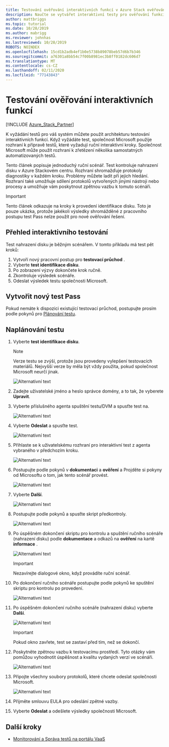 ```yaml
---
title: Testování ověřování interaktivních funkcí v Azure Stack ověřování centra jako služba
description: Naučte se vytvářet interaktivní testy pro ověřování funkcí pro Azure Stack centra s ověřováním jako službou.
author: mattbriggs
ms.topic: tutorial
ms.date: 10/28/2019
ms.author: mabrigg
ms.reviewer: johnhas
ms.lastreviewed: 10/28/2019
ROBOTS: NOINDEX
ms.openlocfilehash: 15cd1b2adb4ef1b0e5738b89078beb57d6b7b346
ms.sourcegitcommit: a76301a8bb54c7f00b8981ec3b8ff0182dc606d7
ms.translationtype: MT
ms.contentlocale: cs-CZ
ms.lasthandoff: 02/11/2020
ms.locfileid: "77143843"
---
```

# <a name="interactive-feature-verification-testing"></a>Testování ověřování interaktivních funkcí  

[!INCLUDE [Azure_Stack_Partner](./includes/azure-stack-partner-appliesto.md)]

K vyžádání testů pro váš systém můžete použít architekturu testování interaktivních funkcí. Když vyžádáte test, společnost Microsoft použije rozhraní k přípravě testů, které vyžadují ruční interaktivní kroky. Společnost Microsoft může použít rozhraní k zřetězení několika samostatných automatizovaných testů.

Tento článek popisuje jednoduchý ruční scénář. Test kontroluje nahrazení disku v Azure Stackovém centru. Rozhraní shromažďuje protokoly diagnostiky v každém kroku. Problémy můžete ladit při jejich hledání. Rozhraní také umožňuje sdílení protokolů vytvořených jinými nástroji nebo procesy a umožňuje vám poskytnout zpětnou vazbu k tomuto scénáři.

> [!Important]  
> Tento článek odkazuje na kroky k provedení identifikace disku. Toto je pouze ukázka, protože jakékoli výsledky shromážděné z pracovního postupu test Pass nelze použít pro nové ověřování řešení.

## <a name="overview-of-interactive-testing"></a>Přehled interaktivního testování

Test nahrazení disku je běžným scénářem. V tomto příkladu má test pět kroků:

1. Vytvoří nový pracovní postup pro **testovací průchod** .
2. Vyberte **test identifikace disku**.
3. Po zobrazení výzvy dokončete krok ručně.
4. Zkontroluje výsledek scénáře.
5. Odeslat výsledek testu společnosti Microsoft.

## <a name="create-a-new-test-pass"></a>Vytvořit nový test Pass

Pokud nemáte k dispozici existující testovací průchod, postupujte prosím podle pokynů pro [Plánování testu](azure-stack-vaas-schedule-test-pass.md).

## <a name="schedule-the-test"></a>Naplánování testu

1. Vyberte **test identifikace disku**.

    > [!Note]  
    > Verze testu se zvýší, protože jsou provedeny vylepšení testovacích materiálů. Nejvyšší verze by měla být vždy použita, pokud společnost Microsoft neurčí jinak.

    ![Alternativní text](media/azure-stack-vaas-interactive-feature-verification/image4.png)

1. Zadejte uživatelské jméno a heslo správce domény, a to tak, že vyberete **Upravit**.

1. Vyberte příslušného agenta spuštění testu/DVM a spusťte test na.

    ![Alternativní text](media/azure-stack-vaas-interactive-feature-verification/image5.png)

1. Vyberte **Odeslat** a spusťte test.

    ![Alternativní text](media/azure-stack-vaas-interactive-feature-verification/image6.png)

1. Přihlaste se k uživatelskému rozhraní pro interaktivní test z agenta vybraného v předchozím kroku.

    ![Alternativní text](media/azure-stack-vaas-interactive-feature-verification/image8.png)

1. Postupujte podle pokynů v **dokumentaci** a **ověření** a Projděte si pokyny od Microsoftu o tom, jak tento scénář provést.

    ![Alternativní text](media/azure-stack-vaas-interactive-feature-verification/image9.png)

1. Vyberte **Další**.

    ![Alternativní text](media/azure-stack-vaas-interactive-feature-verification/image10.png)

1. Postupujte podle pokynů a spusťte skript předkontroly.

    ![Alternativní text](media/azure-stack-vaas-interactive-feature-verification/image11.png)

1. Po úspěšném dokončení skriptu pro kontrolu a spuštění ručního scénáře (nahrazení disku) podle **dokumentace** a odkazů na **ověření** na kartě **informace** .

    ![Alternativní text](media/azure-stack-vaas-interactive-feature-verification/image12.png)

    > [!Important]  
    > Nezavírejte dialogové okno, když provádíte ruční scénář.

1. Po dokončení ručního scénáře postupujte podle pokynů ke spuštění skriptu pro kontrolu po provedení.

    ![Alternativní text](media/azure-stack-vaas-interactive-feature-verification/image13.png)

1. Po úspěšném dokončení ručního scénáře (nahrazení disku) vyberte **Další**.

    ![Alternativní text](media/azure-stack-vaas-interactive-feature-verification/image14.png)

    > [!Important]  
    > Pokud okno zavřete, test se zastaví před tím, než se dokončí.

1. Poskytněte zpětnou vazbu k testovacímu prostředí. Tyto otázky vám pomůžou vyhodnotit úspěšnost a kvalitu vydaných verzí ve scénáři.

    ![Alternativní text](media/azure-stack-vaas-interactive-feature-verification/image15.png)

1. Připojte všechny soubory protokolů, které chcete odeslat společnosti Microsoft.

    ![Alternativní text](media/azure-stack-vaas-interactive-feature-verification/image16.png)

1. Přijměte smlouvu EULA pro odeslání zpětné vazby.

1. Vyberte **Odeslat** a odešlete výsledky společnosti Microsoft.

## <a name="next-steps"></a>Další kroky

- [Monitorování a Správa testů na portálu VaaS](azure-stack-vaas-monitor-test.md)
